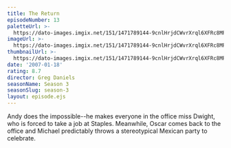 ```yaml
---
title: The Return
episodeNumber: 13
paletteUrl: >-
  https://dato-images.imgix.net/151/1471789144-9cnlHrjdCWvrXrql6XFRc8MPfLc.jpg?auto=enhance&ch=DPR%2CWidth&palette=json
imageUrl: >-
  https://dato-images.imgix.net/151/1471789144-9cnlHrjdCWvrXrql6XFRc8MPfLc.jpg?auto=compress%2Cformat&ch=DPR%2CWidth&w=500
thumbnailUrl: >-
  https://dato-images.imgix.net/151/1471789144-9cnlHrjdCWvrXrql6XFRc8MPfLc.jpg?auto=enhance&ch=DPR%2CWidth&fit=crop&fm=jpg&h=280&w=500
date: '2007-01-18'
rating: 8.7
director: Greg Daniels
seasonName: Season 3
seasonSlug: season-3
layout: episode.ejs
---
```


Andy does the impossible--he makes everyone in the office miss Dwight, who is forced to take a job at Staples. Meanwhile, Oscar comes back to the office and Michael predictably throws a stereotypical Mexican party to celebrate.